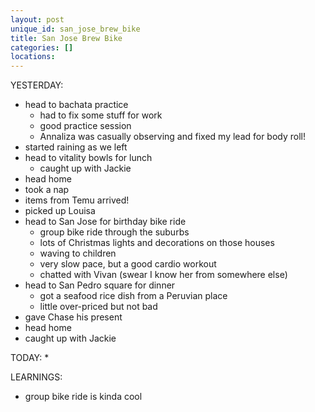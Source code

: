 ```yaml
---
layout: post
unique_id: san_jose_brew_bike
title: San Jose Brew Bike
categories: []
locations: 
---
```


YESTERDAY:
* head to bachata practice
  * had to fix some stuff for work
  * good practice session
  * Annaliza was casually observing and fixed my lead for body roll!
* started raining as we left
* head to vitality bowls for lunch
  * caught up with Jackie
* head home
* took a nap
* items from Temu arrived!
* picked up Louisa
* head to San Jose for birthday bike ride
  * group bike ride through the suburbs
  * lots of Christmas lights and decorations on those houses
  * waving to children
  * very slow pace, but a good cardio workout
  * chatted with Vivan (swear I know her from somewhere else)
* head to San Pedro square for dinner
  * got a seafood rice dish from a Peruvian place
  * little over-priced but not bad
* gave Chase his present
* head home
* caught up with Jackie

TODAY:
* 

LEARNINGS:
* group bike ride is kinda cool
